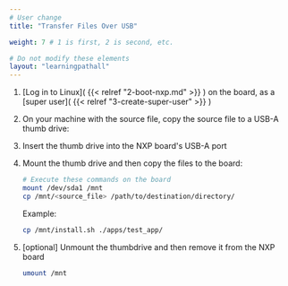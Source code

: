 ```yaml
---
# User change
title: "Transfer Files Over USB"

weight: 7 # 1 is first, 2 is second, etc.

# Do not modify these elements
layout: "learningpathall"
---
```


1. [Log in to Linux]( {{< relref "2-boot-nxp.md" >}} ) on the board, as a [super user]( {{< relref "3-create-super-user" >}} )

2. On your machine with the source file, copy the source file to a USB-A thumb drive:

3. Insert the thumb drive into the NXP board's USB-A port
  
4. Mount the thumb drive and then copy the files to the board:
   ```bash { output_lines = "1" }
   # Execute these commands on the board
   mount /dev/sda1 /mnt
   cp /mnt/<source_file> /path/to/destination/directory/
   ```

   Example:
   ```bash { output_lines = "1" }
   cp /mnt/install.sh ./apps/test_app/
   ```

5. [optional] Unmount the thumbdrive and then remove it from the NXP board
   ```bash
   umount /mnt
   ```